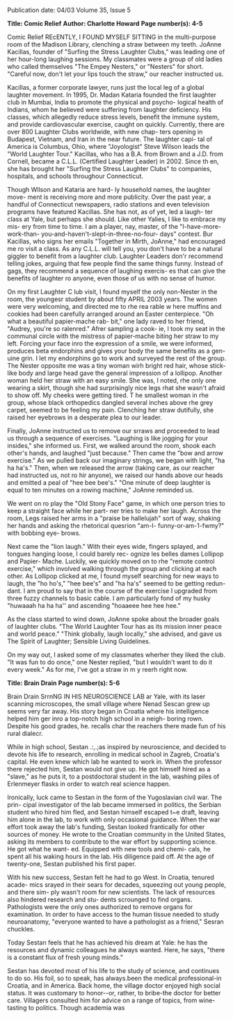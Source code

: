 Publication date: 04/03
Volume 35, Issue 5

**Title: Comic Relief**
**Author: Charlotte Howard**
**Page number(s): 4-5**

Comic Relief 
REcENTLY, I FOUND MYSELF SITTING in the 
multi-purpose room of the Madison 
Library, clenching a straw between my 
teeth. JoAnne Kacillas, founder of "Surfing 
the Stress Laughter Clubs," was leading 
one of her hour-long laughing sessions. My 
classmates were a group of old ladies who 
called themselves "The Empey Nesters," or 
"Nesters" for short. "Careful now, don't let 
your lips touch the straw," our reacher 
instructed us. 

Kacillas, a former corporate lawyer, 
runs just the local leg of a global laughter 
movement. In 1995, Dr. Madan Kataria 
founded the first laughter club in Mumbai, 
India to promote the physical and psycho-
logical health of Indians, whom he believed 
were suffering from laughter deficiency. 
His classes, which allegedly reduce stress 
levels, benefit the immune system, and 
provide cardiovascular exercise, caught on 
quickly. Currently, there are over 800 
Laughter Clubs worldwide, with new chap-
ters opening in Budapest, Vietnam, and 
Iran in the near future. The laughter capi-
tal of America is Columbus, Ohio, where 
"Joyologist" Steve Wilson leads the "World 
Laughter Tour." Kacillas, who has a B.A. 
from Brown and a J.D. from Cornell, 
became a C.L.L. (Certified Laughter 
Leader) in 2002. Since th en, she has 
brought her "Surfing the Stress Laughter 
Clubs" to companies, hospitals, and 
schools throughour Connecticut. 

Though Wllson and Kataria are hard-
ly household names, the laughter move-
ment is receiving more and more publicity. 
Over the 
past year, 
a 
handful of 
Connecticut newspapers, radio stations 
and even television programs have featured 
Kacillas. She has not, as of yet, led a laugh-
ter class at Yale, but perhaps she should. 
Like other Yalies, I like to embrace my mis-
ery from time to time. I am a player, nay, 
master, of the "I-have-more-work-than-
you-and-haven't-slept-in-three-no-four-
days" contest. Bur Kacillas, who signs her 
emails "Together in Mirth, JoAnne," had 
encouraged me ro visit a class. As any 
C.L.L. will tell you, you don't have to be a 
natural giggler to benefit from a laughter 
club. Laughter Leaders don'r recommend 
telling jokes, arguing that few people find 
the same things funny. Instead of gags, they 
recommend a sequence of laughing exercis-
es that can give the benefits of laughter ro 
anyone, even those of us with no sense of 
humor. 

On my first Laughter C lub visit, I 
found myself the only non-Nester in the 
room, the youngesr student by about fifty 
APRIL 2003 
years. The women were very welcoming, 
and directed me to rhe rea rable w here 
muffins and cookies had been carefully 
arranged around an Easter centerpiece. 
"Oh what a beautiful papier-mache rab-
bit," one lady raved to her friend, "Audrey, 
you're so ralenred." Afrer sampling a cook-
ie, I took my seat in the communal circle 
with the mistress of papier-mache biting 
her straw to my left. Forcing your face inro 
the expression of a smile, we were 
informed, produces beta endorphins and 
gives your body the same benefits as a gen-
uine grin. I let my endorphins go to work 
and surveyed the rest of the group. The 
Nester opposite me was a tiny woman wirh 
bright red hair, whose stick-like body and 
large head gave the general impression of a 
lollipop. Another woman held her straw 
with an easy smile. She was, I noted, rhe 
only one wearing a skirt, though she had 
surprisingly nice legs rhat she wasn't afraid 
to show off. My cheeks were getting tired. 
T he smallest woman in rhe group, whose 
black orthopedics dangled several inches 
above rhe grey carpet, seemed to be feeling 
my pain. Clenching her straw dutifully, she 
raised her eyebrows in a desperate plea to 
our leader. 

Finally, JoAnne instructed us to 
remove our srraws and proceeded to lead us 
through a sequence of exercises. "Laughing 
is like jogging for your insides," she 
informed us. First, we walked around the 
room, shook each other's hands, and 
laughed "just because." Then came the 
"bow and arrow exercise." As we pulled 
back our imaginary strings, we began with 
light, "ha ha ha's." Then, when we released 
the arrow (taking care, as our reacher had 
instructed us, not ro hir anyone), we raised 
our hands above our heads and emitted a 
peal of "hee bee bee's." "One minute of 
deep laughter is equal to ten minutes on a 
rowing machine," JoAnne reminded us. 

We went on ro play the "Old 
Stony Face" game, in which one person 
tries to keep a straight face while her part-
ner tries to make her laugh. Across the 
room, Legs raised her arms in a "praise be 
hallelujah" sort of way, shaking her hands 
and asking the rhetorical quesrion "am-I-
funny-or-am-1-fwmy?" with bobbing eye-
brows. 

Next came the "lion laugh." With 
their eyes wide, fingers splayed, and 
tongues hanging loose, I could barely rec-
ognize les belles dames Lollipop and Papier-
Mache. Luckily, we quickly moved on to 
rhe "remote control exercise," which 
involved walking through the group and 
clicking at each other. As Lollipop clicked 
at me, I found myself searching for new 
ways to laugh, the "ho ho's," "hee bee's" 
and "ha ha's" seemed to be getting redun-
dant. I am proud to say that in the course 
of the exercise I upgraded from three fuzzy 
channels to basic cable. I am particularly 
fond of my husky "huwaaah ha ha ha'' and 
ascending "hoaaeee hee hee hee." 

As the class started to wind down, 
JoAnne spoke about the broader goals of 
laughter clubs. "The World Laughter Tour 
has as its mission inner peace and world 
peace." "Think globally, laugh locally," she 
advised, and gave us The Spirit of Laughter; 
Sensible Living Guidelines. 

On my way out, I asked some of my 
classmates wherher they liked the club. "It 
was fun to do once," one Nester replied, 
"but I wouldn't want to do it every week." 
As for me, I've got a straw in m y 
reerh right now. 


**Title: Brain Drain**
**Page number(s): 5-6**

Brain Drain 
SrrnNG IN HIS NEUROSCIENCE LAB ar Yale, 
with its laser scanning microscopes, the 
small village where Nenad Sescan grew up 
seems very far away. His story began in 
Croatia where his intelligence helped him 
ger inro a top-notch high school in a neigh-
boring rown. Despite his good grades, he. 
recalls char the reachers there made fun of 
his rural dialecr. 

While in high school, Sestan .:,.;as 
inspired by neuroscience, and decided to 
devote his life to research, enrolling in 
medical school in Zagreb, Croatia's capital. 
He even knew which lab he wanted to 
work in. When the professor there rejected 
him, Sestan would not give up. He got 
himself hired as a "slave," as he puts it, to a 
postdoctoral student in the lab, washing 
piles of Erlenmeyer flasks in order to watch 
real science happen. 

Ironically, luck came to Sestan in the 
form of the Yugoslavian civil war. The prin-
cipal investigator of the lab became 
immersed in politics, the Serbian student 
who hired him fled, and Sestan himself 
escaped t~e draft, leaving him alone in the 
lab, to work with only occasional guidance. 
When the war effort took away the lab's 
funding, Sestan looked frantically for other 
sources of money. He wrote to the Croatian 
community in the United States, asking its 
members to contribute to the war effort by 
supporting science. He got what he want-
ed. Equipped with new tools and chemi-
cals, he spent all his waking hours in the 
lab. His diligence paid off. At the age of 
twenty-one, Sestan published his first 
paper. 

With his new success, Sestan felt he 
had to go West. In Croatia, tenured acade-
mics srayed in their sears for decades, 
squeezing out young people, and there sim-
ply wasn't room for new scientists. The lack 
of resources also hindered research and stu-
dents 
scrounged 
to 
find 
organs. 
Pathologists were the only ones authorized 
to remove organs for examination. In order 
to have access to the human tissue needed 
to study neuroanatomy, "everyone wanted 
to have a pathologist as a friend," Sesran 
chuckles. 

Today Sestan feels that he has achieved 
his dream at Yale: he has the resources and 
dynamic colleagues he always wanted. 
Here, he says, "there is a constant flux of 
fresh young minds." 

Sestan has devoted most of his life to 
the study of science, and continues to do 
so. His foil, so to speak, has always.been the 
medical professional-in Croatia, and in 
America. Back home, the village doctor 
enjoyed high social status. It was customary 
to honor--or, rather, to bribe-the doctor 
for better care. Villagers consulted him for 
advice on a range of topics, from wine-
tasting to politics. Though academia was
